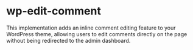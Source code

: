 # wp-edit-comment
This implementation adds an inline comment editing feature to your WordPress theme, allowing users to edit comments directly on the page without being redirected to the admin dashboard.
